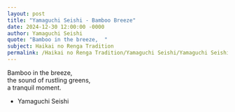 ```yaml
---
layout: post
title: "Yamaguchi Seishi - Bamboo Breeze"
date: 2024-12-30 12:00:00 -0000
author: Yamaguchi Seishi
quote: "Bamboo in the breeze,  "
subject: Haikai no Renga Tradition
permalink: /Haikai no Renga Tradition/Yamaguchi Seishi/Yamaguchi Seishi - Bamboo Breeze
---
```


Bamboo in the breeze,  
the sound of rustling greens,  
a tranquil moment.

- Yamaguchi Seishi
